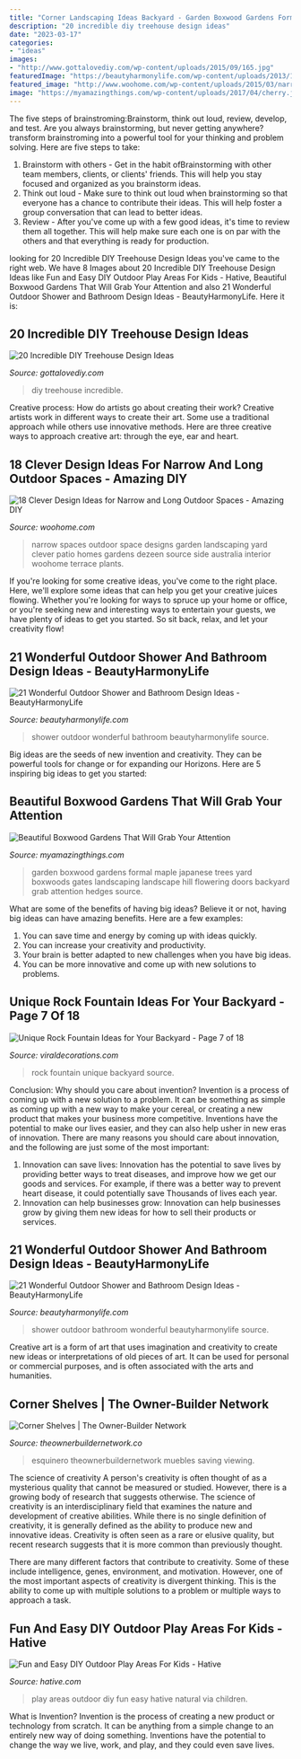 ```yaml
---
title: "Corner Landscaping Ideas Backyard - Garden Boxwood Gardens Formal Maple Japanese Trees Yard Boxwoods Gates Landscaping Landscape Hill Flowering Doors Backyard Grab Attention Hedges Source"
description: "20 incredible diy treehouse design ideas"
date: "2023-03-17"
categories:
- "ideas"
images:
- "http://www.gottalovediy.com/wp-content/uploads/2015/09/165.jpg"
featuredImage: "https://beautyharmonylife.com/wp-content/uploads/2013/10/Puri-Mangga-Outdoor-Shower.jpg"
featured_image: "http://www.woohome.com/wp-content/uploads/2015/03/narrow-space-designs-woohome-18.jpg"
image: "https://myamazingthings.com/wp-content/uploads/2017/04/cherry.jpg"
---
```



The five steps of brainstroming:Brainstorm, think out loud, review, develop, and test.
Are you always brainstorming, but never getting anywhere? transform brainstroming into a powerful tool for your thinking and problem solving. Here are five steps to take: 
1. Brainstorm with others - Get in the habit ofBrainstorming with other team members, clients, or clients' friends. This will help you stay focused and organized as you brainstorm ideas. 
2. Think out loud - Make sure to think out loud when brainstorming so that everyone has a chance to contribute their ideas. This will help foster a group conversation that can lead to better ideas. 
3. Review - After you've come up with a few good ideas, it's time to review them all together. This will help make sure each one is on par with the others and that everything is ready for production. 

	

		
looking for 20 Incredible DIY Treehouse Design Ideas you've came to the right web. We have 8 Images about 20 Incredible DIY Treehouse Design Ideas like Fun and Easy DIY Outdoor Play Areas For Kids - Hative, Beautiful Boxwood Gardens That Will Grab Your Attention and also 21 Wonderful Outdoor Shower and Bathroom Design Ideas - BeautyHarmonyLife. Here it is:
		
    
## 20 Incredible DIY Treehouse Design Ideas

<img loading=lazy src="http://www.gottalovediy.com/wp-content/uploads/2015/09/165.jpg" onerror="this.onerror=null;this.src='https://tse4.mm.bing.net/th?id=OIP.Z9wX1wAPiEqAvK5YwCQf2AHaJ4&amp;pid=15.1';" alt="20 Incredible DIY Treehouse Design Ideas">

_Source: gottalovediy.com_

>diy treehouse incredible. 

	

Creative process: How do artists go about creating their work?
Creative artists work in different ways to create their art. Some use a traditional approach while others use innovative methods. Here are three creative ways to approach creative art: through the eye, ear and heart.

    
## 18 Clever Design Ideas For Narrow And Long Outdoor Spaces - Amazing DIY

<img loading=lazy src="http://www.woohome.com/wp-content/uploads/2015/03/narrow-space-designs-woohome-18.jpg" onerror="this.onerror=null;this.src='https://tse1.mm.bing.net/th?id=OIP.PjdJzRPvTU0llO0Z56503wHaLH&amp;pid=15.1';" alt="18 Clever Design Ideas for Narrow and Long Outdoor Spaces - Amazing DIY">

_Source: woohome.com_

>narrow spaces outdoor space designs garden landscaping yard clever patio homes gardens dezeen source side australia interior woohome terrace plants. 

	

If you're looking for some creative ideas, you've come to the right place. Here, we'll explore some ideas that can help you get your creative juices flowing. Whether you're looking for ways to spruce up your home or office, or you're seeking new and interesting ways to entertain your guests, we have plenty of ideas to get you started. So sit back, relax, and let your creativity flow!

    
## 21 Wonderful Outdoor Shower And Bathroom Design Ideas - BeautyHarmonyLife

<img loading=lazy src="https://beautyharmonylife.com/wp-content/uploads/2013/10/4f4b317fb94ab.jpg" onerror="this.onerror=null;this.src='https://tse3.mm.bing.net/th?id=OIP.hkbEkrtD6laufFW0J3wJYQHaLI&amp;pid=15.1';" alt="21 Wonderful Outdoor Shower and Bathroom Design Ideas - BeautyHarmonyLife">

_Source: beautyharmonylife.com_

>shower outdoor wonderful bathroom beautyharmonylife source. 

	

Big ideas are the seeds of new invention and creativity. They can be powerful tools for change or for expanding our Horizons. Here are 5 inspiring big ideas to get you started: 

    
## Beautiful Boxwood Gardens That Will Grab Your Attention

<img loading=lazy src="https://myamazingthings.com/wp-content/uploads/2017/04/cherry.jpg" onerror="this.onerror=null;this.src='https://tse4.mm.bing.net/th?id=OIP.qym1gS5cCZOJrqBMwA2mMwDYEg&amp;pid=15.1';" alt="Beautiful Boxwood Gardens That Will Grab Your Attention">

_Source: myamazingthings.com_

>garden boxwood gardens formal maple japanese trees yard boxwoods gates landscaping landscape hill flowering doors backyard grab attention hedges source. 

	

What are some of the benefits of having big ideas?
Believe it or not, having big ideas can have amazing benefits. Here are a few examples: 
1. You can save time and energy by coming up with ideas quickly.
2. You can increase your creativity and productivity. 
3. Your brain is better adapted to new challenges when you have big ideas.
4. You can be more innovative and come up with new solutions to problems.

    
## Unique Rock Fountain Ideas For Your Backyard - Page 7 Of 18

<img loading=lazy src="https://viraldecorations.com/wp-content/uploads/2019/05/Unique-Rock-Fountain-Ideas-for-Your-Backyard-1.jpg" onerror="this.onerror=null;this.src='https://tse1.mm.bing.net/th?id=OIP.IK2x8pdm1qcWWSsHBcQH1gHaJ2&amp;pid=15.1';" alt="Unique Rock Fountain Ideas for Your Backyard - Page 7 of 18">

_Source: viraldecorations.com_

>rock fountain unique backyard source. 

	

Conclusion: Why should you care about invention?
Invention is a process of coming up with a new solution to a problem. It can be something as simple as coming up with a new way to make your cereal, or creating a new product that makes your business more competitive. Inventions have the potential to make our lives easier, and they can also help usher in new eras of innovation. There are many reasons you should care about innovation, and the following are just some of the most important: 
1) Innovation can save lives: Innovation has the potential to save lives by providing better ways to treat diseases, and improve how we get our goods and services. For example, if there was a better way to prevent heart disease, it could potentially save Thousands of lives each year. 
2) Innovation can help businesses grow: Innovation can help businesses grow by giving them new ideas for how to sell their products or services.

    
## 21 Wonderful Outdoor Shower And Bathroom Design Ideas - BeautyHarmonyLife

<img loading=lazy src="https://beautyharmonylife.com/wp-content/uploads/2013/10/Puri-Mangga-Outdoor-Shower.jpg" onerror="this.onerror=null;this.src='https://tse1.mm.bing.net/th?id=OIP.QK-0Yad32DwXvniYEiSdqgHaLH&amp;pid=15.1';" alt="21 Wonderful Outdoor Shower and Bathroom Design Ideas - BeautyHarmonyLife">

_Source: beautyharmonylife.com_

>shower outdoor bathroom wonderful beautyharmonylife source. 

	

Creative art is a form of art that uses imagination and creativity to create new ideas or interpretations of old pieces of art. It can be used for personal or commercial purposes, and is often associated with the arts and humanities.

    
## Corner Shelves | The Owner-Builder Network

<img loading=lazy src="https://theownerbuildernetwork.co/wp-content/uploads/2014/01/corner_shelves9.jpg" onerror="this.onerror=null;this.src='https://tse2.mm.bing.net/th?id=OIP.m5ZVTwPMXKM5ZzsQxEF5ugHaKU&amp;pid=15.1';" alt="Corner Shelves | The Owner-Builder Network">

_Source: theownerbuildernetwork.co_

>esquinero theownerbuildernetwork muebles saving viewing. 

	

The science of creativity
A person's creativity is often thought of as a mysterious quality that cannot be measured or studied. However, there is a growing body of research that suggests otherwise. The science of creativity is an interdisciplinary field that examines the nature and development of creative abilities.
While there is no single definition of creativity, it is generally defined as the ability to produce new and innovative ideas. Creativity is often seen as a rare or elusive quality, but recent research suggests that it is more common than previously thought.

There are many different factors that contribute to creativity. Some of these include intelligence, genes, environment, and motivation. However, one of the most important aspects of creativity is divergent thinking. This is the ability to come up with multiple solutions to a problem or multiple ways to approach a task.

    
## Fun And Easy DIY Outdoor Play Areas For Kids - Hative

<img loading=lazy src="https://hative.com/wp-content/uploads/2016/03/outdoor-play-areas/3-outdoor-play-areas.jpg" onerror="this.onerror=null;this.src='https://tse1.mm.bing.net/th?id=OIP.ffQWermvIlDI9HUyeMZJsQHaJ4&amp;pid=15.1';" alt="Fun and Easy DIY Outdoor Play Areas For Kids - Hative">

_Source: hative.com_

>play areas outdoor diy fun easy hative natural via children. 

	

What is Invention?
Invention is the process of creating a new product or technology from scratch. It can be anything from a simple change to an entirely new way of doing something. Inventions have the potential to change the way we live, work, and play, and they could even save lives.


